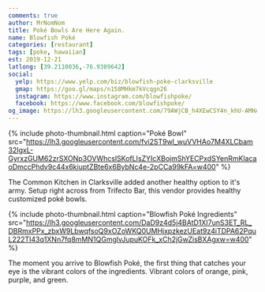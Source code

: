 ```yaml
---
comments: true
author: MrNomNom
title: Poké Bowls Are Here Again.
name: Blowfish Poké
categories: [restaurant]
tags: [poke, hawaiian]
est: 2019-12-21
latlong: [39.2110036,-76.9389642]
social:
  yelp: https://www.yelp.com/biz/blowfish-poke-clarksville
  gmap: https://goo.gl/maps/n158MHkm7kVcqgn26
  instagram: https://www.instagram.com/blowfishpoke/
  facebook: https://www.facebook.com/blowfishpoke/
og_image: https://lh3.googleusercontent.com/79AWjCB_h4XEwCSY4n_khU-AMHA01bxzpAqbRXGGc80hPek5QEzhUgKWErsK7dhPMjFVGpVX_jvYF7MDLfIzVoUOUESAEkkOZbUAZ1krv-gICUo2XdB3aPeG1D2DPrwxJIBZb1_C_w=w400
---
```


{%
  include photo-thumbnail.html 
  caption="Poké Bowl"
  src="https://lh3.googleusercontent.com/fvi2ST9wl_wuVVHAo7M4XLCbam32IgxL-GyrxzGUM62zrSXONp3OVWhcslSKofLIsZYIcXBojmShYECPxdSYenRmKlacaoDmccPhdv9c44x6kiuptZBte6x6BybNc4e-2pCCa99kFA=w400"
%}

The Common Kitchen in Clarksville added another healthy option to it's army. Setup right across from Trifecto Bar, this vendor provides healthy customized poké bowls. 

<!--more-->

{%
  include photo-thumbnail.html 
  caption="Blowfish Poké Ingredients"
  src="https://lh3.googleusercontent.com/DaD9z4d5j4BAtD1XI7unS3ET_RL_DBRmxPPx_zbxW9LbwqfsoQ9xOZoWKQ0UMHjxpzkezUEat9z4iTDPA62PquL222TI43q1XNn7fq8mMN1QGmglvJupuKOFk_xCh2jGwZisBXAgxw=w400"
%}

The moment you arrive to Blowfish Poké, the first thing that catches your eye is the vibrant colors of the ingredients. Vibrant colors of orange, pink, purple, and green.